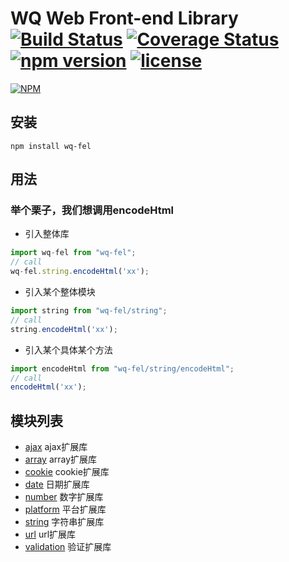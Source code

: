 # WQ Web Front-end Library [![Build Status](https://travis-ci.org/wuqiang1985/wq-fel.svg?branch=master)](https://travis-ci.org/wuqiang1985/wq-fel) [![Coverage Status](https://coveralls.io/repos/github/wuqiang1985/wq-fel/badge.svg?branch=master)](https://coveralls.io/github/wuqiang1985/wq-fel?branch=master) [![npm version](https://img.shields.io/npm/v/wq-fel.svg?style=flat)](https://www.npmjs.com/package/wq-fel) [![license](https://img.shields.io/github/license/wuqiang1985/wq-fel.svg)]()
[![NPM](https://nodei.co/npm/wq-fel.png)](https://nodei.co/npm/wq-fel/)

## 安装
```
npm install wq-fel
```

## 用法
### 举个栗子，我们想调用encodeHtml
* 引入整体库
```javascript
import wq-fel from "wq-fel";
// call
wq-fel.string.encodeHtml('xx');
```
* 引入某个整体模块
```javascript
import string from "wq-fel/string";
// call
string.encodeHtml('xx');
```
* 引入某个具体某个方法
```javascript
import encodeHtml from "wq-fel/string/encodeHtml";
// call
encodeHtml('xx');
```

## 模块列表
* [ajax](src/ajax) ajax扩展库
* [array](src/array) array扩展库
* [cookie](src/cookie) cookie扩展库
* [date](src/date) 日期扩展库
* [number](src/number) 数字扩展库
* [platform](src/platform) 平台扩展库
* [string](src/string) 字符串扩展库
* [url](src/url) url扩展库
* [validation](src/validation) 验证扩展库



